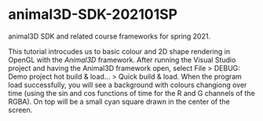 # animal3D-SDK-202101SP
animal3D SDK and related course frameworks for spring 2021.

This tutorial introcudes us to basic colour and 2D shape rendering in OpenGL with the *Animal3D* framework. After running the Visual Studio project and having the Animal3D framework open, select File > DEBUG: Demo project hot build & load... > Quick build & load. When the program load successfully, you will see a background with colours changiong over time (using the sin and cos functions of time for the R and G channels of the RGBA). On top will be a small cyan square drawn in the center of the screen.
